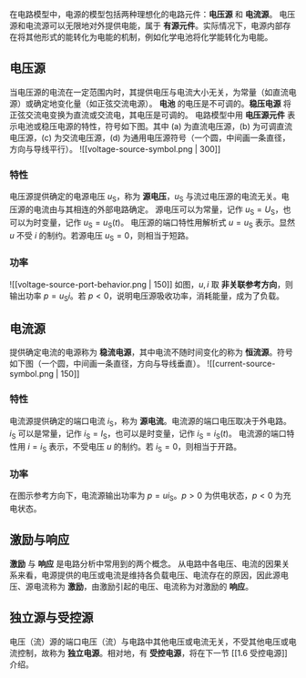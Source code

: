 在电路模型中，电源的模型包括两种理想化的电路元件：**电压源** 和 **电流源**。
电压源和电流源可以无限地对外提供电能，属于 **有源元件**。实际情况下，电源内部存在将其他形式的能转化为电能的机制，例如化学电池将化学能转化为电能。
## 电压源
当电压源的电流在一定范围内时，其提供电压与电流大小无关，为常量（如直流电源）或确定地变化量（如正弦交流电源）。
**电池** 的电压是不可调的。**稳压电源** 将正弦交流电变换为直流或交流电，其电压是可调的。
电路模型中用 **电压源元件** 表示电池或稳压电源的特性，符号如下图。其中 (a) 为直流电压源，(b) 为可调直流电压源，(c) 为交流电压源，(d) 为通用电压源符号（一个圆，中间画一条直径，方向与导线平行）。
![[voltage-source-symbol.png | 300]]
### 特性
电压源提供确定的电源电压 $u _{\mathrm{S}}$，称为 **源电压**，$u _{\mathrm{S}}$ 与流过电压源的电流无关。电压源的电流由与其相连的外部电路确定。
源电压可以为常量，记作 $u _{\mathrm{S}}=U _{\mathrm{S}}$，也可以为时变量，记作 $u _{\mathrm{S}}=u _{\mathrm{S}}(t)$。
电压源的端口特性用解析式 $u=u _{\mathrm{S}}$ 表示。显然 $u$ 不受 $i$ 的制约。若源电压 $u _{\mathrm{S}}=0$，则相当于短路。
### 功率
![[voltage-source-port-behavior.png | 150]]
如图，$u,i$ 取 **非关联参考方向**，则输出功率 $p=u _{\mathrm{S}}i$。若 $p<0$，说明电压源吸收功率，消耗能量，成为了负载。
## 电流源
提供确定电流的电源称为 **稳流电源**，其中电流不随时间变化的称为 **恒流源**。符号如下图（一个圆，中间画一条直径，方向与导线垂直）。
![[current-source-symbol.png | 150]]
### 特性
电流源提供确定的端口电流 $i _{\mathrm{S}}$，称为 **源电流**。电流源的端口电压取决于外电路。
$i _{\mathrm{S}}$ 可以是常量，记作 $i _{\mathrm{S}}=I _{\mathrm{S}}$，也可以是时变量，记作 $i _{\mathrm{S}}=i _{\mathrm{S}}(t)$。
电流源的端口特性用 $i=i _{\mathrm{S}}$ 表示，不受电压 $u$ 的制约。若 $i _{\mathrm{S}}=0$，则相当于开路。
### 功率
在图示参考方向下，电流源输出功率为 $p=ui _{\mathrm{S}}$。$p>0$ 为供电状态，$p<0$ 为充电状态。
## 激励与响应
**激励** 与 **响应** 是电路分析中常用到的两个概念。
从电路中各电压、电流的因果关系来看，电源提供的电压或电流是维持各负载电压、电流存在的原因，因此源电压、源电流称为 **激励**，由激励引起的电压、电流称为对激励的 **响应**。
## 独立源与受控源
电压（流）源的端口电压（流）与电路中其他电压或电流无关，不受其他电压或电流控制，故称为 **独立电源**。相对地，有 **受控电源**，将在下一节 [[1.6 受控电源]] 介绍。